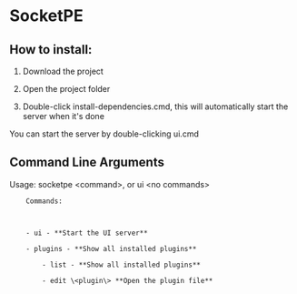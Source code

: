 # SocketPE

## How to install:

1. Download the project

2. Open the project folder

3. Double-click install-dependencies.cmd, this will automatically start the server when it's done

You can start the server by double-clicking ui.cmd



## Command Line Arguments

Usage: socketpe \<command\>, or ui \<no commands\>


        Commands:



        - ui - **Start the UI server**

        - plugins - **Show all installed plugins**

            - list - **Show all installed plugins**

            - edit \<plugin\> **Open the plugin file**